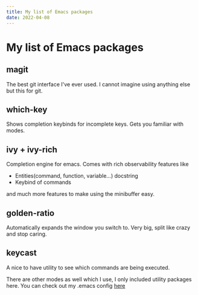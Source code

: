 ```yaml
---
title: My list of Emacs packages
date: 2022-04-08
---
```


# My list of Emacs packages #

## magit ##
The best git interface I've ever used. I cannot imagine using anything else but this for git.

## which-key #
Shows completion keybinds for incomplete keys. Gets you familiar with modes. 

## ivy + ivy-rich ##
Completion engine for emacs. Comes with rich observability features like 
  * Entities(command, function, variable...) docstring
  * Keybind of commands
  
and much more features to make using the minibuffer easy.

## golden-ratio ##
Automatically expands the window you switch to. Very big, split like crazy and stop caring.

## keycast ##
A nice to have utility to see which commands are being executed. 

There are other modes as well which I use, I only included utility packages here. You can check out my .emacs config [here](https://github.com/jarusll/dotfiles/blob/master/.emacs ".emacs config ")
